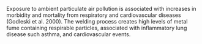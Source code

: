 

Exposure to ambient particulate air pollution is associated with increases in morbidity and mortality from respiratory and cardiovascular diseases (Godleski et al. 2000). The welding process creates high levels of metal fume containing respirable particles, associated with inflammatory lung disease such asthma, and cardiovascular events. 
